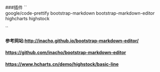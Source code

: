 ###插件
``  
  google/code-prettify
  bootstrap-markdown
  bootstrap-markdown-editor
  highcharts highstock

``
#### 参考网站:http://inacho.github.io/bootstrap-markdown-editor/
#### https://github.com/inacho/bootstrap-markdown-editor
####  https://www.hcharts.cn/demo/highstock/basic-line
